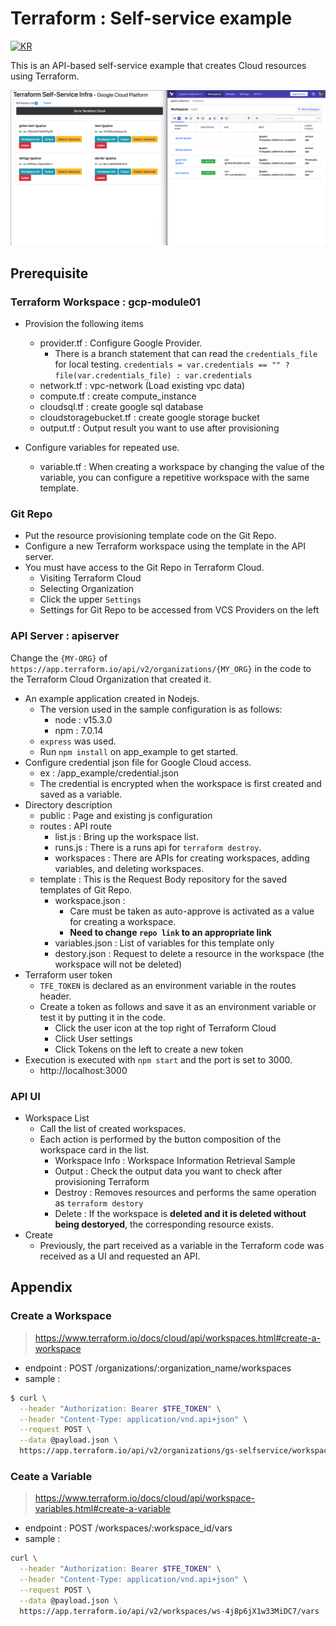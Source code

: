 # Terraform : Self-service example

[![KR](https://img.shields.io/badge/Localization-KR-brightgreen?style=flat)](https://github.com/Great-Stone/terraform-selfservice-app/blob/master/README_KR.md)

This is an API-based self-service example that creates Cloud resources using Terraform.

![app and tfc](https://raw.githubusercontent.com/Great-Stone/images/master/uPic/Workspaces%20%20lguplus-selfservice%20%20Terraform%20Cloud%202020-12-06%2018-59-54-20201207202701851.png)


## Prerequisite

### Terraform Workspace : gcp-module01
- Provision the following items
    - provider.tf : Configure Google Provider.
        - There is a branch statement that can read the `credentials_file` for local testing.
            `credentials = var.credentials == "" ? file(var.credentials_file) : var.credentials`
    - network.tf : vpc-network (Load existing vpc data)
    - compute.tf : create compute_instance
    - cloudsql.tf : create google sql database
    - cloudstoragebucket.tf : create google storage bucket
    - output.tf : Output result you want to use after provisioning

- Configure variables for repeated use.
    - variable.tf : When creating a workspace by changing the value of the variable, you can configure a repetitive workspace with the same template.

### Git Repo
- Put the resource provisioning template code on the Git Repo.
- Configure a new Terraform workspace using the template in the API server.
- You must have access to the Git Repo in Terraform Cloud.
    - Visiting Terraform Cloud
    - Selecting Organization
    - Click the upper `Settings`
    - Settings for Git Repo to be accessed from VCS Providers on the left

### API Server : apiserver

Change the `{MY-ORG}` of `https://app.terraform.io/api/v2/organizations/{MY_ORG}` in the code to the Terraform Cloud Organization that created it.

- An example application created in Nodejs.
    - The version used in the sample configuration is as follows:
        - node : v15.3.0
        - npm : 7.0.14
    - `express` was used.
    - Run `npm install` on app_example to get started.
- Configure credential json file for Google Cloud access.
    - ex : /app_example/credential.json
    - The credential is encrypted when the workspace is first created and saved as a variable.
- Directory description
    - public : Page and existing js configuration
    - routes : API route
        - list.js : Bring up the workspace list.
        - runs.js : There is a runs api for `terraform destroy`.
        - workspaces : There are APIs for creating workspaces, adding variables, and deleting workspaces.
    - template : This is the Request Body repository for the saved templates of Git Repo.
        - workspace.json : 
            - Care must be taken as auto-approve is activated as a value for creating a workspace.
            - **Need to change `repo link` to an appropriate link**
        - variables.json : List of variables for this template only
        - destory.json : Request to delete a resource in the workspace (the workspace will not be deleted)
- Terraform user token
    - `TFE_TOKEN` is declared as an environment variable in the routes header.
    - Create a token as follows and save it as an environment variable or test it by putting it in the code.
        - Click the user icon at the top right of Terraform Cloud
        - Click User settings
        - Click Tokens on the left to create a new token
- Execution is executed with `npm start` and the port is set to 3000.
    - http://localhost:3000

### API UI
- Workspace List
    - Call the list of created workspaces.
    - Each action is performed by the button composition of the workspace card in the list.
        - Workspace Info : Workspace Information Retrieval Sample
        - Output : Check the output data you want to check after provisioning Terraform
        - Destroy : Removes resources and performs the same operation as `terraform destory`
        - Delete : If the workspace is **deleted and it is deleted without being destoryed**, the corresponding resource exists.
- Create
    - Previously, the part received as a variable in the Terraform code was received as a UI and requested an API.


## Appendix
### Create a Workspace
> https://www.terraform.io/docs/cloud/api/workspaces.html#create-a-workspace

- endpoint : POST /organizations/:organization_name/workspaces
- sample :
```bash
$ curl \
  --header "Authorization: Bearer $TFE_TOKEN" \
  --header "Content-Type: application/vnd.api+json" \
  --request POST \
  --data @payload.json \
  https://app.terraform.io/api/v2/organizations/gs-selfservice/workspaces
```

### Ceate a Variable
> https://www.terraform.io/docs/cloud/api/workspace-variables.html#create-a-variable

- endpoint : POST /workspaces/:workspace_id/vars
- sample :
```bash
curl \
  --header "Authorization: Bearer $TFE_TOKEN" \
  --header "Content-Type: application/vnd.api+json" \
  --request POST \
  --data @payload.json \
  https://app.terraform.io/api/v2/workspaces/ws-4j8p6jX1w33MiDC7/vars
```
